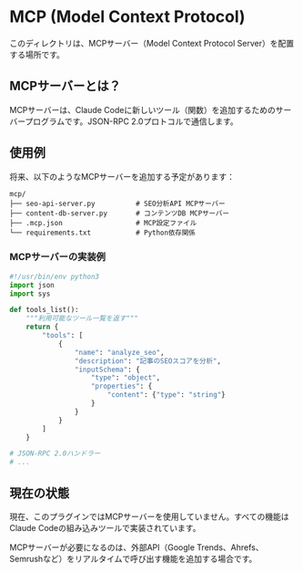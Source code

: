 # MCP (Model Context Protocol)

このディレクトリは、MCPサーバー（Model Context Protocol Server）を配置する場所です。

## MCPサーバーとは？

MCPサーバーは、Claude Codeに新しいツール（関数）を追加するためのサーバープログラムです。JSON-RPC 2.0プロトコルで通信します。

## 使用例

将来、以下のようなMCPサーバーを追加する予定があります：

```
mcp/
├── seo-api-server.py          # SEO分析API MCPサーバー
├── content-db-server.py       # コンテンツDB MCPサーバー
├── .mcp.json                  # MCP設定ファイル
└── requirements.txt           # Python依存関係
```

### MCPサーバーの実装例

```python
#!/usr/bin/env python3
import json
import sys

def tools_list():
    """利用可能なツール一覧を返す"""
    return {
        "tools": [
            {
                "name": "analyze_seo",
                "description": "記事のSEOスコアを分析",
                "inputSchema": {
                    "type": "object",
                    "properties": {
                        "content": {"type": "string"}
                    }
                }
            }
        ]
    }

# JSON-RPC 2.0ハンドラー
# ...
```

## 現在の状態

現在、このプラグインではMCPサーバーを使用していません。すべての機能はClaude Codeの組み込みツールで実装されています。

MCPサーバーが必要になるのは、外部API（Google Trends、Ahrefs、Semrushなど）をリアルタイムで呼び出す機能を追加する場合です。
